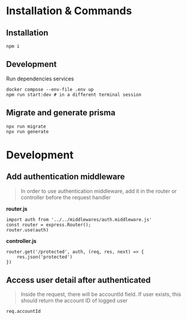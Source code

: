 # Installation & Commands

## Installation
```
npm i 
```

## Development

Run dependencies services
```
docker compose --env-file .env up
npm run start:dev # in a different terminal session
```

## Migrate and generate prisma
```
npx run migrate
npx run generate
```

# Development
## Add authentication middleware
> In order to use authentication middleware, add it in the router or controller before the request handler

**router.js**
```
import auth from '../../middlewares/auth.middleware.js'
const router = express.Router();
router.use(auth)
```

**controller.js**
```
router.get('/protected', auth, (req, res, next) => {
    res.json('protected')
})
```

## Access user detail after authenticated
> Inside the request, there will be accountId field. If user exists, this should return the account ID of logged user
```
req.accountId
```
